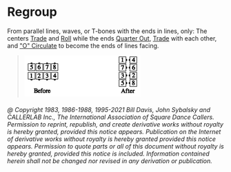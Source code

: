
# Regroup

From parallel lines, waves, or T-bones with the ends in
lines, only: The centers [Trade](../b2/trade.md) and
[Roll](../plus/anything_and_roll.md) while the ends
[Quarter Out](../a1/quarter_out.md), [Trade](../b2/trade.md) with each other, and
["O" Circulate](o_formation.md) to
become the ends of lines facing.

> 
> ![alt](regroup.png)
> 

###### @ Copyright 1983, 1986-1988, 1995-2021 Bill Davis, John Sybalsky and CALLERLAB Inc., The International Association of Square Dance Callers. Permission to reprint, republish, and create derivative works without royalty is hereby granted, provided this notice appears. Publication on the Internet of derivative works without royalty is hereby granted provided this notice appears. Permission to quote parts or all of this document without royalty is hereby granted, provided this notice is included. Information contained herein shall not be changed nor revised in any derivation or publication.
